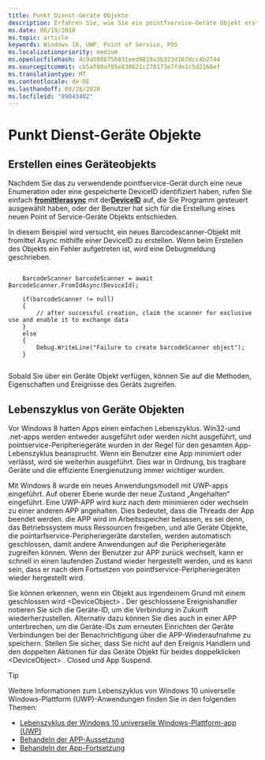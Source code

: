 ```yaml
---
title: Punkt Dienst-Geräte Objekte
description: Erfahren Sie, wie Sie ein pointfservice-Geräte Objekt erstellen und Informationen zum Lebenszyklus von Geräte Objekten im UWP-Anwendungsmodell (universelle Windows-Plattform) erhalten.
ms.date: 06/19/2018
ms.topic: article
keywords: Windows 10, UWP, Point of Service, POS
ms.localizationpriority: medium
ms.openlocfilehash: 4c9a5008756831eed9819a3b323d167dcc4b2744
ms.sourcegitcommit: cb5af00af05e838621c270173e7fde1c5d2168ef
ms.translationtype: MT
ms.contentlocale: de-DE
ms.lasthandoff: 08/28/2020
ms.locfileid: "89043402"
---
```

# <a name="pointofservice-device-objects"></a>Punkt Dienst-Geräte Objekte

## <a name="creating-a-device-object"></a>Erstellen eines Geräteobjekts

Nachdem Sie das zu verwendende pointfservice-Gerät durch eine neue Enumeration oder eine gespeicherte DeviceID identifiziert haben, rufen Sie einfach [**fromittlerasync**](https://docs.microsoft.com/uwp/api/windows.devices.pointofservice.barcodescanner.fromidasync) mit der[**DeviceID**](https://docs.microsoft.com/uwp/api/windows.devices.enumeration.deviceinformation.id) auf, die Sie Programm gesteuert ausgewählt haben, oder der Benutzer hat sich für die Erstellung eines neuen Point of Service-Geräte Objekts entschieden.

In diesem Beispiel wird versucht, ein neues Barcodescanner-Objekt mit fromittel Async mithilfe einer DeviceID zu erstellen. Wenn beim Erstellen des Objekts ein Fehler aufgetreten ist, wird eine Debugmeldung geschrieben.

```Csharp

    BarcodeScanner barcodeScanner = await BarcodeScanner.FromIdAsync(DeviceId);

    if(barcodeScanner != null)
    {
        // after successful creation, claim the scanner for exclusive use and enable it to exchange data
    }
    else
    {
        Debug.WriteLine("Failure to create barcodeScanner object");
    }
    
```

Sobald Sie über ein Geräte Objekt verfügen, können Sie auf die Methoden, Eigenschaften und Ereignisse des Geräts zugreifen.  

## <a name="device-object-lifecycle"></a>Lebenszyklus von Geräte Objekten

Vor Windows 8 hatten Apps einen einfachen Lebenszyklus. Win32-und .net-apps werden entweder ausgeführt oder werden nicht ausgeführt, und pointservice-Peripheriegeräte wurden in der Regel für den gesamten App-Lebenszyklus beansprucht. Wenn ein Benutzer eine App minimiert oder verlässt, wird sie weiterhin ausgeführt. Dies war in Ordnung, bis tragbare Geräte und die effiziente Energienutzung immer wichtiger wurden.

Mit Windows 8 wurde ein neues Anwendungsmodell mit UWP-apps eingeführt. Auf oberer Ebene wurde der neue Zustand „Angehalten“ eingeführt. Eine UWP-APP wird kurz nach dem minimieren oder wechseln zu einer anderen APP angehalten. Dies bedeutet, dass die Threads der App beendet werden. die APP wird im Arbeitsspeicher belassen, es sei denn, das Betriebssystem muss Ressourcen freigeben, und alle Geräte Objekte, die pointarfservice-Peripheriegeräte darstellen, werden automatisch geschlossen, damit andere Anwendungen auf die Peripheriegeräte zugreifen können. Wenn der Benutzer zur APP zurück wechselt, kann er schnell in einen laufenden Zustand wieder hergestellt werden, und es kann sein, dass er nach dem Fortsetzen von pointfservice-Peripheriegeräten wieder hergestellt wird.

Sie können erkennen, wenn ein Objekt aus irgendeinem Grund mit einem geschlossen wird \<DeviceObject\> . Der geschlossene Ereignishandler notieren Sie sich die Geräte-ID, um die Verbindung in Zukunft wiederherzustellen.   Alternativ dazu können Sie dies auch in einer APP unterbrechen, um die Geräte-IDs zum erneuten Einrichten der Geräte Verbindungen bei der Benachrichtigung über die APP-Wiederaufnahme zu speichern.  Stellen Sie sicher, dass Sie nicht auf den Ereignis Handlern und den doppelten Aktionen für das Geräte Objekt für beides doppelklicken \<DeviceObject\> . Closed und App Suspend.

> [!TIP]
> Weitere Informationen zum Lebenszyklus von Windows 10 universelle Windows-Plattform (UWP)-Anwendungen finden Sie in den folgenden Themen:
> - [Lebenszyklus der Windows 10 universelle Windows-Plattform-app (UWP)](../launch-resume/app-lifecycle.md)
> - [Behandeln der APP-Aussetzung](../launch-resume/suspend-an-app.md)
> - [Behandeln der App-Fortsetzung](../launch-resume/resume-an-app.md)
